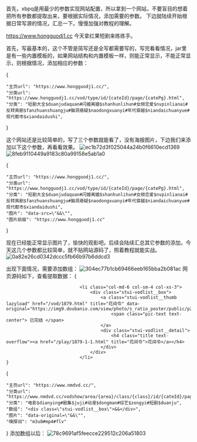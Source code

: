 首先，xbpq是用最少的参数实现网站配置，所以拿到一个网站，不要盲目的想着把所有参数都提取出来，要根据实际情况，添加需要的参数。
下边就陆续开始根据日常写源的情况，汇总一下。慢慢加强对教程的理解。

https://www.hongguodj1.cc  今天拿红果短剧来练练手。

首先，写最基本的，这个不管是简写还是全写都需要写的，写完看看情况，jar里是有一些内置模板的，如果网站结构和内置模板一样，则能正常显示，不能正常显示，则根据情况，添加相应的参数：

{

    "主页url": "https://www.hongguodj1.cc/",
    "分类url": "https://www.hongguodj1.cc/vod/type/id/{cateId}/page/{catePg}.html",	
    "分类": "短剧大全$duanjudaquan#闪婚离婚$shanhunlihun#女频恋爱$nvpinlianai#反转爽剧$fanzhuanshuangju#脑洞悬疑$naodongxuanyi#年代穿越$niandaichuanyue#现代都市$xiandaidushi",
  }

这个网站还是比较简单的，写了三个参数就能看了，没有海报图片，下边我们来添加以下这个参数，再看看效果。
![ec1b72d3f025044a24b0f6610ecd1369](https://github.com/user-attachments/assets/f4086243-36c5-4899-ab48-d33390cdb5d2)    ![8feb9110449a9183c80a99158e5ab1a0](https://github.com/user-attachments/assets/a6e2d855-875e-4d26-b5e9-75b56171c34f)

{

    "主页url": "https://www.hongguodj1.cc/",
    "分类url": "https://www.hongguodj1.cc/vod/type/id/{cateId}/page/{catePg}.html",	
    "分类": "短剧大全$duanjudaquan#闪婚离婚$shanhunlihun#女频恋爱$nvpinlianai#反转爽剧$fanzhuanshuangju#脑洞悬疑$naodongxuanyi#年代穿越$niandaichuanyue#现代都市$xiandaidushi",
    "图片": "data-src=\"&&\"",
    "图片前缀": "https://www.hongguodj1.cc"
    
  }

  现在已经能正常显示图片了，愉快的观影吧。后续会陆续汇总其它参数的添加，今天这几个参数都比较简单，就不贴网站源码了，照着教程就能实战。
  ![0a82e26cd0342dccc5fb66b97b6ddcd3](https://github.com/user-attachments/assets/f15e6c77-f805-45f2-81b2-0ea8e93161cf)

  出现下面情况，需要添加数组：
  ![304ec77b1cb69466eeb165bba2b081ac](https://github.com/user-attachments/assets/6c699a30-88a9-4ae6-a176-51bb621520f9)
网页源码如下，查看提取数据：
  {

  								<li class="col-md-6 col-sm-4 col-xs-3">
									<div class="stui-vodlist__box">
										<a class="stui-vodlist__thumb lazyload" href="/vod/1879.html" title="花间令" data-original="https://img9.doubanio.com/view/photo/s_ratio_poster/public/p2905719646.jpg">
											<span class="pic-text text-center"> 已完结 </span>
										</a>
										<div class="stui-vodlist__detail">
											<h4 class="title text-overflow"><a href="/play/1879-1-1.html" title="花间令">花间令</a></h4>
										</div>
									</div>
								</li>
    }
  
  {
  
    "主页url": "https://www.nmdvd.cc/",
    "分类url": "https://www.nmdvd.cc/vodshow/area/{area}/class/{class}/id/{cateId}/page/{catePg}/year/{year}.html",  
    "分类": "电影$dianying#剧集$juji#动漫$dongman#综艺$zongyi#短剧$duanju",
    "数组": "<div class=\"stui-vodlist__box\">&&</div>",
    "图片": "data-original=\"&&\"",
    "嗅探词": "m3u8#mp4#flv"
    
  }
  添加数组以后：
  ![78c9691af5feecce229512c206a51803](https://github.com/user-attachments/assets/c0f62141-a04e-40ad-881f-1749e7c089ba)




